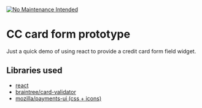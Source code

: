 [![No Maintenance Intended](http://unmaintained.tech/badge.svg)](http://unmaintained.tech/)

# CC card form prototype

Just a quick demo of using react to provide a credit card form field widget.

## Libraries used

* [react](https://facebook.github.io/react/)
* [braintree/card-validator](https://github.com/braintree/card-validator)
* [mozilla/payments-ui (css + icons)](https://github.com/mozilla/payments-ui)

